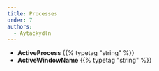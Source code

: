 ```yaml
---
title: Processes
order: 7
authors:
  - Aytackydln
---
```



- **ActiveProcess** {{% typetag "string" %}}
- **ActiveWindowName** {{% typetag "string" %}}
